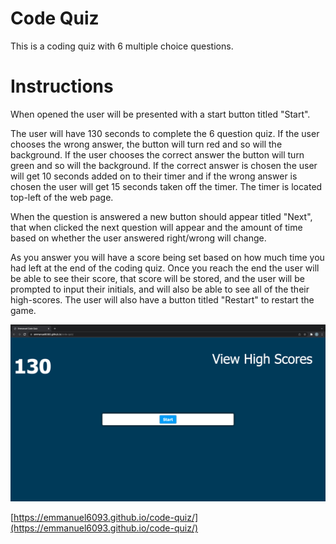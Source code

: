 # Code Quiz 

This is a coding quiz with 6 multiple choice questions. 

# Instructions 

When opened the user will be presented with a start button titled "Start". 

The user will have 130 seconds to complete the 6 question quiz. If the user chooses the wrong answer, the button will turn red and so will the background. If the user chooses the correct answer the button will turn green and so will the background. If the correct answer is chosen the user will get 10 seconds added on to their timer and if the wrong answer is chosen the user will get 15 seconds taken off the timer. The timer is located top-left of the web page. 

When the question is answered a new button should appear titled "Next", that when clicked the next question will appear and the amount of time based on whether the user answered right/wrong will change. 

As you answer you will have a score being set based on how much time you had left at the end of the coding quiz. Once you reach the end the user will be able to see their score, that score will be stored, and the user will be prompted to input their initials, and will also be able to see all of the their high-scores. The user will also have a button titled "Restart" to restart the game. 


![image](./images/code-quiz.png)

[https://emmanuel6093.github.io/code-quiz/](https://emmanuel6093.github.io/code-quiz/)
